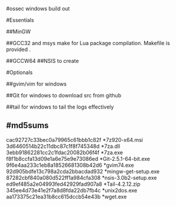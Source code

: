 #ossec windows build out

#Essentials

##MinGW

##GCC32 and msys make 
for Lua package compilation. Makefile is provided . 

##GCCW64
##NSIS
to create 

#Optionals

##gvim/vim for windows

##Git for windows
to download src from github

##tail for windows
to tail the logs effectively 


#md5sums
-------------
cac92727c33bec0a79965c61bbb1c82f *7z920-x64.msi
3d6460514b22c11dbc87c1f8f745348d *7za.dll
3ebb91862281cc2c1fdac20082b06f4f *7za.exe
f8f1b8ccfa13d09e1a6e75e9e73086ed *Git-2.5.1-64-bit.exe
9f6e4aa233c1eb8a18526681308b42d6 *gvim74.exe
92d905bdfe13c798a2cda2bbacdad932 *mingw-get-setup.exe
87282cbf840a080d522ff1a984cfa308 *nsis-3.0b2-setup.exe
ed9ef485a2e04993fed42929fad907a8 *Tail-4.2.12.zip
345ee4d73e41e2f7a8d8fda22db7fb4c *unix2dos.exe
aa173375c21ea31b8cc615dccb54e43b *wget.exe
